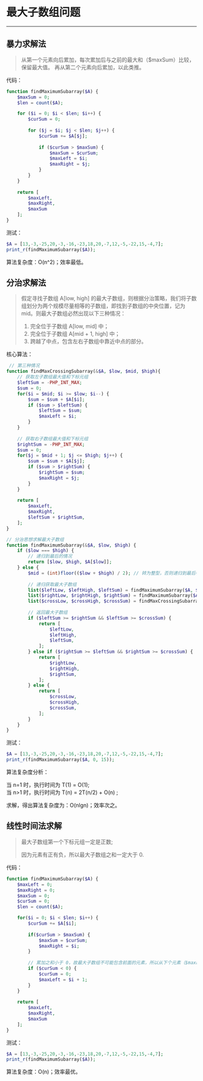 # 最大子数组问题

---

## 暴力求解法

> 从第一个元素向后累加，每次累加后与之前的最大和（$maxSum）比较，保留最大值。
> 再从第二个元素向后累加，以此类推。

代码：

```php
function findMaximumSubarray($A) {
    $maxSum = 0;
    $len = count($A);

    for ($i = 0; $i < $len; $i++) {
        $curSum = 0;
        
        for ($j = $i; $j < $len; $j++) {
            $curSum += $A[$j];
            
            if ($curSum > $maxSum) {
                $maxSum = $curSum;
                $maxLeft = $i;
                $maxRight = $j;
            }
        }
    }
    
    return [
        $maxLeft,
        $maxRight,
        $maxSum
    ];
}
```

测试：

```php
$A = [13,-3,-25,20,-3,-16,-23,18,20,-7,12,-5,-22,15,-4,7];
print_r(findMaximumSubarray($A));
```

算法复杂度：O(n^2)；效率最低。

## 分治求解法

> 假定寻找子数组 A[low, high] 的最大子数组，则根据分治策略，我们将子数组划分为两个规模尽量相等的子数组，即找到子数组的中央位置，记为 mid。则最大子数组必然出现以下三种情况：
>
> 1. 完全位于子数组 A[low, mid] 中；
> 2. 完全位于子数组 A[mid + 1, high] 中；
> 3. 跨越了中点，包含左右子数组中靠近中点的部分。

核心算法：

```php
 // 第三种情况
function findMaxCrossingSubarray(&$A, $low, $mid, $high){
    // 获取左子数组最大值和下标元组
    $leftSum = -PHP_INT_MAX;
    $sum = 0;
    for($i = $mid; $i >= $low; $i--) {
        $sum = $sum + $A[$i];
        if ($sum > $leftSum) {
            $leftSum = $sum;
            $maxLeft = $i;
        }
    }
    
    // 获取右子数组最大值和下标元组
    $rightSum = -PHP_INT_MAX;
    $sum = 0;
    for($j = $mid + 1; $j <= $high; $j++) {
        $sum = $sum + $A[$j];
        if ($sum > $rightSum) {
            $rightSum = $sum;
            $maxRight = $j;
        }
    }
    
    return [
        $maxLeft,
        $maxRight,
        $leftSum + $rightSum,
    ];
}

// 分治思想求解最大子数组
function findMaximumSubarray(&$A, $low, $high) {
    if ($low === $high) {
        // 递归到最后的情况
        return [$low, $high, $A[$low]];
    } else {
        $mid = (int)floor(($low + $high) / 2); // 转为整型，否则递归到最后判断使用 === 时陷入死循环
        
        // 递归获取最大子数组
        list($leftLow, $leftHigh, $leftSum) = findMaximumSubarray($A, $low, $mid);
        list($rightLow, $rightHigh, $rightSum) = findMaximumSubarray($A, $mid + 1, $high);
        list($crossLow, $crossHigh, $crossSum) = findMaxCrossingSubarray($A, $low, $mid, $high);
        
        // 返回最大子数组
        if ($leftSum >= $rightSum && $leftSum >= $crossSum) {
            return [
                $leftLow,
                $leftHigh,
                $leftSum,
            ];
        } else if ($rightSum >= $leftSum && $rightSum >= $crossSum) {
            return [
                $rightLow,
                $rightHigh,
                $rightSum,
            ];
        } else {
            return [
                $crossLow,
                $crossHigh,
                $crossSum,
            ];
        }
    }
}
```

测试：

```php
$A = [13,-3,-25,20,-3,-16,-23,18,20,-7,12,-5,-22,15,-4,7];
print_r(findMaximumSubarray($A, 0, 15));
```

算法复杂度分析：

当 n=1 时，执行时间为 T(1) = O(1);  
当 n>1 时，执行时间为 T(n) = 2T(n/2) + O(n) ;

求解，得出算法复杂度为：O(nlgn)；效率次之。

## 线性时间法求解

> 最大子数组第一个下标元组一定是正数;
>
> 因为元素有正有负，所以最大子数组之和一定大于 0.

代码：

```php
function findMaximumSubarray($A) {
    $maxLeft = 0;
    $maxRight = 0;
    $maxSum = 0;
    $curSum = 0;
    $len = count($A);

    for($i = 0; $i < $len; $i++) {
        $curSum += $A[$i];
        
        if($curSum > $maxSum) {
            $maxSum = $curSum;
            $maxRight = $i;
        }
        
        // 累加之和小于 0，故最大子数组不可能包含前面的元素，所以从下个元素（$maxLeft = $i + 1）重新开始累加
        if ($curSum < 0) {
            $curSum = 0;
            $maxLeft = $i + 1;
        }
    }
    
    return [
        $maxLeft,
        $maxRight,
        $maxSum
    ];
}
```

测试：

```php
$A = [13,-3,-25,20,-3,-16,-23,18,20,-7,12,-5,-22,15,-4,7];
print_r(findMaximumSubarray($A));
```

算法复杂度：O(n)；效率最优。